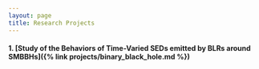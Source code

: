 ```yaml
---
layout: page
title: Research Projects
---
```


#### 1. [Study of the Behaviors of Time-Varied SEDs emitted by BLRs around SMBBHs]({% link projects/binary_black_hole.md %})